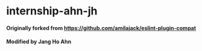 # internship-ahn-jh

#### Originally forked from https://github.com/amilajack/eslint-plugin-compat

#### Modified by Jang Ho Ahn
